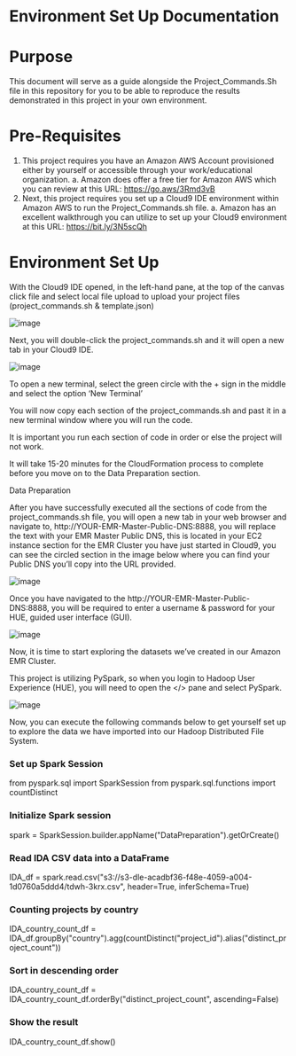 # Environment Set Up Documentation

# Purpose

This document will serve as a guide alongside the Project_Commands.Sh file in this repository for you to be able to reproduce the results demonstrated in this project in your own environment. 

# Pre-Requisites

1.	This project requires you have an Amazon AWS Account provisioned either by yourself or accessible through your work/educational organization.
a.	Amazon does offer a free tier for Amazon AWS which you can review at this URL: https://go.aws/3Rmd3vB
2.	Next, this project requires you set up a Cloud9 IDE environment within Amazon AWS to run the Project_Commands.sh file.
a.	Amazon has an excellent walkthrough you can utilize to set up your Cloud9 environment at this URL: https://bit.ly/3N5scQh

# Environment Set Up

With the Cloud9 IDE opened, in the left-hand pane, at the top of the canvas click file and select local file 
upload to upload your project files (project_commands.sh & template.json)

![image](https://github.com/sirlanceohlot/SEIS745-WorldBank/assets/62031972/f40362d3-9a48-4d9e-8c93-dbb0d3b0c9e1)

Next, you will double-click the project_commands.sh and it will open a new tab in your Cloud9 IDE.

![image](https://github.com/sirlanceohlot/SEIS745-WorldBank/assets/62031972/4008961b-9055-4ac1-8351-fc4d2aa5119f)

To open a new terminal, select the green circle with the + sign in the middle and select the option ‘New Terminal’

You will now copy each section of the project_commands.sh and past it in a new terminal window where you will run the code.

It is important you run each section of code in order or else the project will not work.

It will take 15-20 minutes for the CloudFormation process to complete before you move on to the Data Preparation section.

Data Preparation 

After you have successfully executed all the sections of code from the project_commands.sh file, you will open a new tab in your web browser and navigate to, http://YOUR-EMR-Master-Public-DNS:8888, you will replace the text with your EMR Master Public DNS, this is located in your EC2 instance section for the EMR Cluster you have just started in Cloud9, you can see the circled section in the image below where you can find your Public DNS you’ll copy into the URL provided. 

![image](https://github.com/sirlanceohlot/SEIS745-WorldBank/assets/62031972/058c998e-9151-496d-b699-a864f7790b8d)

Once you have navigated to the http://YOUR-EMR-Master-Public-DNS:8888, you will be required to enter a username & password for your HUE, guided user interface (GUI).

![image](https://github.com/sirlanceohlot/SEIS745-WorldBank/assets/62031972/9ecd22bf-76be-46b2-838c-a7dde2abfa60)

Now, it is time to start exploring the datasets we’ve created in our Amazon EMR Cluster.

This project is utilizing PySpark, so when you login to Hadoop User Experience (HUE), you will need to open the </> pane and select PySpark.

![image](https://github.com/sirlanceohlot/SEIS745-WorldBank/assets/62031972/bcd6fc78-10db-4a99-95d7-50fe95a48b98)

Now, you can execute the following commands below to get yourself set up to explore the data we have imported into our Hadoop Distributed File System.

### Set up Spark Session
from pyspark.sql import SparkSession
from pyspark.sql.functions import countDistinct

### Initialize Spark session
spark = SparkSession.builder.appName("DataPreparation").getOrCreate()

### Read IDA CSV data into a DataFrame
IDA_df = spark.read.csv("s3://s3-dle-acadbf36-f48e-4059-a004-1d0760a5ddd4/tdwh-3krx.csv", header=True, inferSchema=True)

### Counting projects by country 
IDA_country_count_df = IDA_df.groupBy("country").agg(countDistinct("project_id").alias("distinct_project_count"))

### Sort in descending order
IDA_country_count_df = IDA_country_count_df.orderBy("distinct_project_count", ascending=False)

### Show the result
IDA_country_count_df.show()
